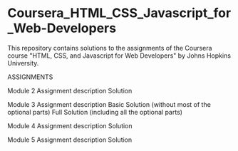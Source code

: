 # Coursera_HTML_CSS_Javascript_for_Web-Developers
This repository contains solutions to the assignments of the Coursera course "HTML, CSS, and Javascript for Web Developers" by Johns Hopkins University.

ASSIGNMENTS

Module 2
Assignment description
Solution

Module 3
Assignment description
Basic Solution (without most of the optional parts)
Full Solution (including all the optional parts)

Module 4
Assignment description
Solution

Module 5
Assignment description
Solution
